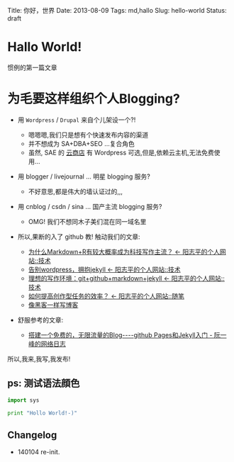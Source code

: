Title: 你好，世界 
Date: 2013-08-09 
Tags: md,hallo 
Slug: hello-world 
Status: draft

# Hallo World!

惯例的第一篇文章

# 为毛要这样组织个人Blogging?

- 用 `Wordpress` / `Drupal` 来自个儿架设一个?! 
    - 嗯嗯嗯,我们只是想有个快速发布内容的渠道
    - 并不想成为 SA+DBA+SEO ...复合角色
    - 虽然, SAE 的 [云商店](http://www.yunshangdian.com/?a=item&id=23) 有 Wordpress 可选,但是,依赖云主机,无法免费使用...
- 用 blogger / livejournal ... 明星 blogging 服务?
    - 不好意思,都是伟大的墙认证过的,,,
- 用 cnblog / csdn / sina ... 国产主流 blogging 服务?
    - OMG! 我们不想同木子美们混在同一域名里
- 所以,果断的入了 github 教! 触动我们的文章:
    - [为什么Markdown+R有较大概率成为科技写作主流？ ← 阳志平的个人网站::技术](http://www.yangzhiping.com/tech/r-markdown-knitr.html)
    - [告别wordpress，拥抱jekyll ← 阳志平的个人网站::技术](http://www.yangzhiping.com/tech/wordpress-to-jekyll.html)
    - [理想的写作环境：git+github+markdown+jekyll ← 阳志平的个人网站::技术](http://www.yangzhiping.com/tech/writing-space.html)
    - [如何提高创作型任务的效率？ ← 阳志平的个人网站::随笔](http://www.yangzhiping.com/psy/flow.html)
    - [像黑客一样写博客](http://kyle.xlau.org/posts/blogging-like-a-hacker.html)
    
- 舒服参考的文章:
    - [搭建一个免费的，无限流量的Blog----github Pages和Jekyll入门 - 阮一峰的网络日志](http://www.ruanyifeng.com/blog/2012/08/blogging_with_jekyll.html)


所以,我来,我写,我发布!



## ps: 测试语法顔色

```python
import sys

print "Hollo World!-)"

```


## Changelog

- 140104 re-init.
